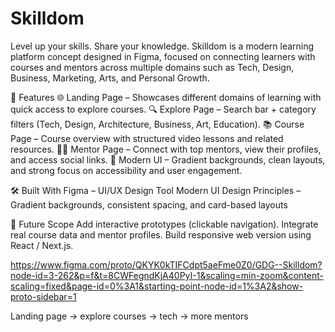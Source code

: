 # Skilldom
Level up your skills. Share your knowledge.  Skilldom is a modern learning platform concept designed in Figma, focused on connecting learners with courses and mentors across multiple domains such as Tech, Design, Business, Marketing, Arts, and Personal Growth.

🚀 Features
🌐 Landing Page – Showcases different domains of learning with quick access to explore courses.
🔍 Explore Page – Search bar + category filters (Tech, Design, Architecture, Business, Art, Education).
📚 Course Page – Course overview with structured video lessons and related resources.
🧑‍🏫 Mentor Page – Connect with top mentors, view their profiles, and access social links.
🎨 Modern UI – Gradient backgrounds, clean layouts, and strong focus on accessibility and user engagement.

🛠️ Built With
Figma – UI/UX Design Tool
Modern UI Design Principles – Gradient backgrounds, consistent spacing, and card-based layouts

📌 Future Scope
Add interactive prototypes (clickable navigation).
Integrate real course data and mentor profiles.
Build responsive web version using React / Next.js.


https://www.figma.com/proto/QKYK0kTIFCdpt5aeFme0Z0/GDG--Skilldom?node-id=3-262&p=f&t=8CWFegndKjA40PyI-1&scaling=min-zoom&content-scaling=fixed&page-id=0%3A1&starting-point-node-id=1%3A2&show-proto-sidebar=1

Landing page -> explore courses -> tech -> more mentors
